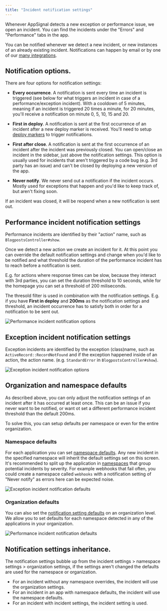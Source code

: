 ```yaml
---
title: "Incident notification settings"
---
```


Whenever AppSignal detects a new exception or performance issue, we open an incident. You can find the incidents under the "Errors" and "Performance" tabs in the app.

You can be notified whenever we detect a new incident, or new instances of an already existing incident. Notifications can happen by email or by one of our [many integrations](/application/integrations/).


## Notification options.

There are four options for notification settings:

* **Every occurrence**. A notification is sent every time an incident is triggered (see below for what triggers an incident in case of a performance/exception incident). With a cooldown of 5 minutes, meaning if an incident is triggered 20 times a minute, for 20 minutes, you'll receive a notification on minute 0, 5, 10, 15 and 20.

* **First in deploy**. A notification is sent at the first occurrence of an incident after a new deploy marker is received. You'll need to setup [deploy markers](/application/markers/deploy-markers.html) to trigger notifications.

* **First after close**. A notification is sent at the first occurrence of an incident after the incident was previously closed. You can open/close an incident in the sidebar, just above the notification settings. This option is usually used for incidents that aren't triggered by a code bug (e.g. 3rd party has an issue) and can't be closed by deploying a new version of the app.

* **Never notify**. We never send out a notification if the incident occurs. Mostly used for exceptions that happen and you'd like to keep track of, but aren't fixing soon.

If an incident was closed, it will be reopend when a new notification is sent out.

## Performance incident notification settings

Performance incidents are identified by their "action" name, such as `BlogpostsController#show`.

Once we detect a new action we create an incident for it. At this point you can override the default notification settings and change when you'd like to be notified and what threshold the duration of the performance incident has to reach before a notification is sent.

E.g. for actions where response times can be slow, because they interact with 3rd parties, you can set the duration threshold to 10 seconds, while for the homepage you can set a threshold of 200 miliseconds.

The thresold filter is used in combination with the notification settings. E.g. if you have **First in deploy** and **200ms** as the notification settings and threshold, an incident occurrence has to satisfy both in order for a notification to be sent out.

![Performance incident notification options](/assets/images/screenshots/performance_incident_notification_options.png)


## Exception incident notification settings

Exception incidents are identified by the exception (class)name, such as `ActiveRecord::RecordNotFound` and if the exception happened inside of an action, the action name. (e.g. `StandardError` in `BlogpostsController#show`).

![Exception incident notification options](/assets/images/screenshots/exception_incident_notification_options.png)


## Organization and namespace defaults

As described above, you can only adjust the notification settings of an incident after it has occurred at least once. This can be an issue if you never want to be notified, or want ot set a different performance incident threshold than the default 200ms.

To solve this, you can setup defaults per namespace or even for the entire organization.


### Namespace defaults

For each application you can set [namespace defaults](https://appsignal.com/redirect-to/app?to=notifications). Any new incident in the specified namespace will inherit the default settings set on this screen. It's recommended to split up the application in [namespaces](/application/namespaces.html) that group potential incidents by severity. For example webhooks that fail often, you could create a namespace called `webhooks` with a notification setting of "Never notify" as errors here can be expected noise.

![Exception incident notification defaults](/assets/images/screenshots/exception_incident_notification_defaults.png)


### Organization defaults

You can also set the [notification setting defaults](https://appsignal.com/redirect-to/organization?to=admin/notifications/edit) on an organization level. We allow you to set defaults for each namespace detected in any of the applications in your organization.


![Performance incident notification defaults](/assets/images/screenshots/performance_incident_notification_defaults.png)

## Notification settings inheritance.

The notification settings bubble up from the incident settings > namespace settings > organization settings, if the settings aren't changed the defaults are used for the namespace or organization.

* For an incident without any namespace overrides, the incident will use the organization settings.
* For an incident in an app with namespace defaults, the incident will use the namespace defaults.
* For an incident with incident settings, the incident setting is used.
